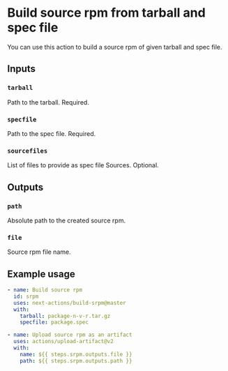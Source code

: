 # Build source rpm from tarball and spec file

You can use this action to build a source rpm of given tarball and spec file.

## Inputs

### `tarball`

Path to the tarball. Required.

### `specfile`

Path to the spec file. Required.

### `sourcefiles`

List of files to provide as spec file Sources. Optional.

## Outputs

### `path`

Absolute path to the created source rpm.

### `file`

Source rpm file name.

## Example usage

```yaml
- name: Build source rpm
  id: srpm
  uses: next-actions/build-srpm@master
  with:
    tarball: package-n-v-r.tar.gz
    specfile: package.spec

- name: Upload source rpm as an artifact
  uses: actions/upload-artifact@v2
  with:
    name: ${{ steps.srpm.outputs.file }}
    path: ${{ steps.srpm.outputs.path }}
```
